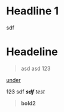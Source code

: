 ## <h1>Headline 1</h1>
sdf
# Headeline 
> asd
> asd
> 123

<u>under</u>

~~123~~
sdf
***sdf***
<i>test</i>
> <b>bold2</b>
